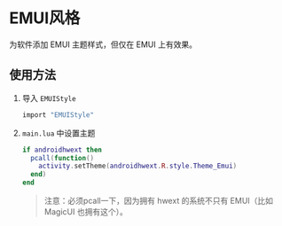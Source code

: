 # EMUI风格

为软件添加 EMUI 主题样式，但仅在 EMUI 上有效果。

## 使用方法

1. 导入 `EMUIStyle`

    ``` lua
    import "EMUIStyle"
    ```

2. `main.lua` 中设置主题

    ``` lua
    if androidhwext then
      pcall(function()
        activity.setTheme(androidhwext.R.style.Theme_Emui)
      end)
    end
    ```
    
    > 注意：必须pcall一下，因为拥有 hwext 的系统不只有 EMUI（比如 MagicUI 也拥有这个）。
